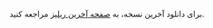 برای دانلود آخرین نسخه، به [صفحه آخرین ریلیز](https://github.com/vpnclashfa-backup/telegram-auto-release/releases/latest) مراجعه کنید.
